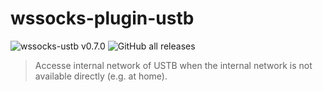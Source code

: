 # wssocks-plugin-ustb

![wssocks-ustb v0.7.0](https://img.shields.io/badge/wssocks--ustb-v0.7.0-orange.svg)
![GitHub all releases](https://img.shields.io/github/downloads/genshen/wssocks-plugin-ustb/total?color=brightgreen)

> Accesse internal network of USTB when the internal network is not available directly (e.g. at home).
